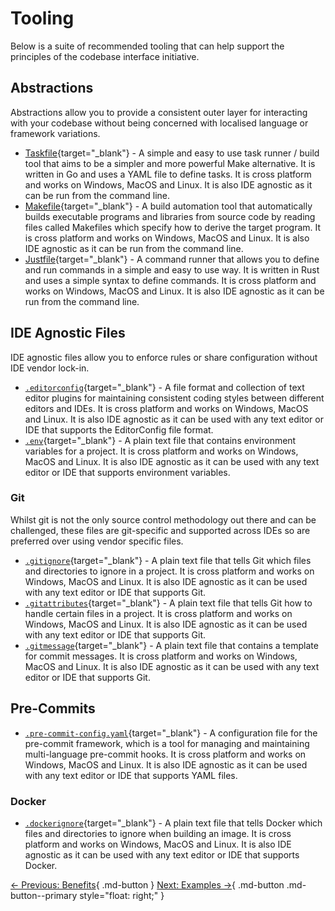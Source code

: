 # Tooling

Below is a suite of recommended tooling that can help support the principles of the codebase interface initiative.

## Abstractions

Abstractions allow you to provide a consistent outer layer for interacting with your codebase without being concerned with localised language or framework variations.

- [Taskfile](https://taskfile.dev/){target="_blank"} - A simple and easy to use task runner / build tool that aims to be a simpler and more powerful Make alternative. It is written in Go and uses a YAML file to define tasks. It is cross platform and works on Windows, MacOS and Linux. It is also IDE agnostic as it can be run from the command line.
- [Makefile](https://www.gnu.org/software/make/){target="_blank"} - A build automation tool that automatically builds executable programs and libraries from source code by reading files called Makefiles which specify how to derive the target program. It is cross platform and works on Windows, MacOS and Linux. It is also IDE agnostic as it can be run from the command line.
- [Justfile](https://just.systems/){target="_blank"} - A command runner that allows you to define and run commands in a simple and easy to use way. It is written in Rust and uses a simple syntax to define commands. It is cross platform and works on Windows, MacOS and Linux. It is also IDE agnostic as it can be run from the command line.

## IDE Agnostic Files

IDE agnostic files allow you to enforce rules or share configuration without IDE vendor lock-in.

- [`.editorconfig`](https://editorconfig.org/){target="_blank"} - A file format and collection of text editor plugins for maintaining consistent coding styles between different editors and IDEs. It is cross platform and works on Windows, MacOS and Linux. It is also IDE agnostic as it can be used with any text editor or IDE that supports the EditorConfig file format.
- [`.env`](https://12factor.net/config){target="_blank"} - A plain text file that contains environment variables for a project. It is cross platform and works on Windows, MacOS and Linux. It is also IDE agnostic as it can be used with any text editor or IDE that supports environment variables.

### Git

Whilst git is not the only source control methodology out there and can be challenged, these files are git-specific and supported across IDEs so are preferred over using vendor specific files.

- [`.gitignore`](https://git-scm.com/docs/gitignore){target="_blank"} - A plain text file that tells Git which files and directories to ignore in a project. It is cross platform and works on Windows, MacOS and Linux. It is also IDE agnostic as it can be used with any text editor or IDE that supports Git.
- [`.gitattributes`](https://git-scm.com/docs/gitattributes){target="_blank"} - A plain text file that tells Git how to handle certain files in a project. It is cross platform and works on Windows, MacOS and Linux. It is also IDE agnostic as it can be used with any text editor or IDE that supports Git.
- [`.gitmessage`](https://git-scm.com/docs/git-commit#_specifying_the_commit_message){target="_blank"} - A plain text file that contains a template for commit messages. It is cross platform and works on Windows, MacOS and Linux. It is also IDE agnostic as it can be used with any text editor or IDE that supports Git.

## Pre-Commits

- [`.pre-commit-config.yaml`](https://pre-commit.com/){target="_blank"} - A configuration file for the pre-commit framework, which is a tool for managing and maintaining multi-language pre-commit hooks. It is cross platform and works on Windows, MacOS and Linux. It is also IDE agnostic as it can be used with any text editor or IDE that supports YAML files.

### Docker

- [`.dockerignore`](https://docs.docker.com/engine/reference/builder/#dockerignore-file){target="_blank"} - A plain text file that tells Docker which files and directories to ignore when building an image. It is cross platform and works on Windows, MacOS and Linux. It is also IDE agnostic as it can be used with any text editor or IDE that supports Docker.

[← Previous: Benefits](../){ .md-button }
[Next: Examples →](../examples/){ .md-button .md-button--primary style="float: right;" }

